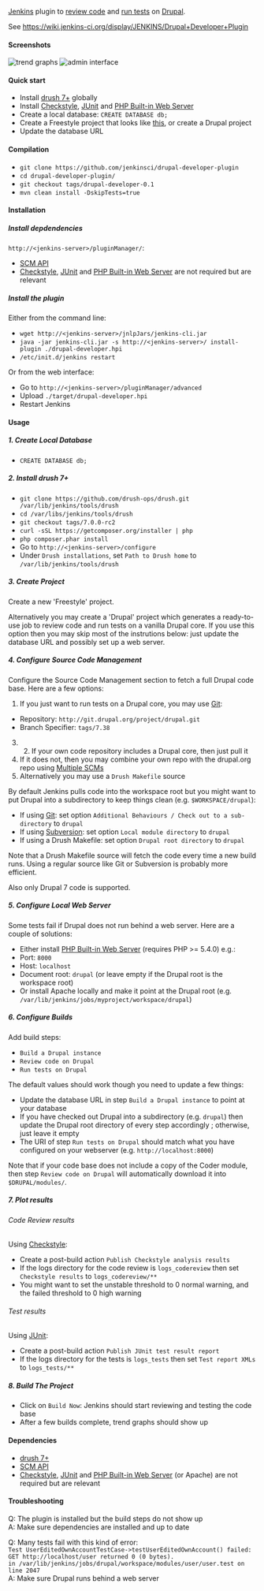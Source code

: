 [Jenkins](https://jenkins-ci.org/) plugin to [review code](https://www.drupal.org/project/coder) and [run tests](https://www.drupal.org/simpletest) on [Drupal](https://www.drupal.org/).

See https://wiki.jenkins-ci.org/display/JENKINS/Drupal+Developer+Plugin

#### Screenshots

![trend graphs](https://raw.github.com/jenkinsci/drupal-developer-plugin/master/img/trends.png)
![admin interface](https://raw.github.com/jenkinsci/drupal-developer-plugin/master/img/admin.png)

#### Quick start

 * Install [drush 7+](http://docs.drush.org/en/master/install/) globally
 * Install [Checkstyle](https://wiki.jenkins-ci.org/display/JENKINS/Checkstyle+Plugin), [JUnit](https://wiki.jenkins-ci.org/display/JENKINS/JUnit+Plugin) and [PHP Built-in Web Server](https://wiki.jenkins-ci.org/display/JENKINS/PHP+Built-in+Web+Server+Plugin)
 * Create a local database: `CREATE DATABASE db;`
 * Create a Freestyle project that looks like [this](https://github.com/jenkinsci/drupal-developer-plugin/blob/master/img/config.png), or create a Drupal project
 * Update the database URL

#### Compilation

 * `git clone https://github.com/jenkinsci/drupal-developer-plugin`
 * `cd drupal-developer-plugin/`
 * `git checkout tags/drupal-developer-0.1`
 * `mvn clean install -DskipTests=true`

#### Installation

##### Install depdendencies

`http://<jenkins-server>/pluginManager/`:
 * [SCM API](https://wiki.jenkins-ci.org/display/JENKINS/SCM+API+Plugin)
 * [Checkstyle](https://wiki.jenkins-ci.org/display/JENKINS/Checkstyle+Plugin), [JUnit](https://wiki.jenkins-ci.org/display/JENKINS/JUnit+Plugin) and [PHP Built-in Web Server](https://wiki.jenkins-ci.org/display/JENKINS/PHP+Built-in+Web+Server+Plugin) are not required but are relevant

##### Install the plugin

Either from the command line:
 * `wget http://<jenkins-server>/jnlpJars/jenkins-cli.jar`
 * `java -jar jenkins-cli.jar -s http://<jenkins-server>/ install-plugin ./drupal-developer.hpi`
 * `/etc/init.d/jenkins restart`

Or from the web interface:
 * Go to `http://<jenkins-server>/pluginManager/advanced`
 * Upload `./target/drupal-developer.hpi`
 * Restart Jenkins

#### Usage

##### 1. Create Local Database

 * `CREATE DATABASE db;`

##### 2. Install drush 7+

 * `git clone https://github.com/drush-ops/drush.git /var/lib/jenkins/tools/drush`
 * `cd /var/libs/jenkins/tools/drush`
 * `git checkout tags/7.0.0-rc2`
 * `curl -sSL https://getcomposer.org/installer | php`
 * `php composer.phar install`
 * Go to `http://<jenkins-server>/configure`
 * Under `Drush installations`, set `Path to Drush home` to `/var/lib/jenkins/tools/drush`

##### 3. Create Project

Create a new 'Freestyle' project.

Alternatively you may create a 'Drupal' project which generates a ready-to-use job to review code and run tests on a vanilla Drupal core. If you use this option then you may skip most of the instrutions below: just update the database URL and possibly set up a web server.

##### 4. Configure Source Code Management

Configure the Source Code Management section to fetch a full Drupal code base. Here are a few options:
1. If you just want to run tests on a Drupal core, you may use [Git](https://wiki.jenkins-ci.org/display/JENKINS/Git+Plugin):
 * Repository: `http://git.drupal.org/project/drupal.git`
 * Branch Specifier: `tags/7.38`
3. 2. If your own code repository includes a Drupal core, then just pull it
4. If it does not, then you may combine your own repo with the drupal.org repo using [Multiple SCMs](https://wiki.jenkins-ci.org/display/JENKINS/Multiple+SCMs+Plugin)
5. Alternatively you may use a `Drush Makefile` source

By default Jenkins pulls code into the workspace root but you might want to put Drupal into a subdirectory to keep things clean (e.g. `$WORKSPACE/drupal`):
 * If using [Git](https://wiki.jenkins-ci.org/display/JENKINS/Git+Plugin): set option `Additional Behaviours / Check out to a sub-directory` to `drupal`
 * If using [Subversion](https://wiki.jenkins-ci.org/display/JENKINS/Subversion+Plugin): set option `Local module directory` to `drupal`
 * If using a Drush Makefile: set option `Drupal root directory` to `drupal`

Note that a Drush Makefile source will fetch the code every time a new build runs. Using a regular source like Git or Subversion is probably more efficient.

Also only Drupal 7 code is supported.

##### 5. Configure Local Web Server

Some tests fail if Drupal does not run behind a web server. Here are a couple of solutions:
 * Either install [PHP Built-in Web Server](https://wiki.jenkins-ci.org/display/JENKINS/PHP+Built-in+Web+Server+Plugin) (requires PHP >= 5.4.0) e.g.:
  * Port: `8000`
  * Host: `localhost`
  * Document root: `drupal` (or leave empty if the Drupal root is the workspace root)
 * Or install Apache locally and make it point at the Drupal root (e.g. `/var/lib/jenkins/jobs/myproject/workspace/drupal`)

##### 6. Configure Builds

Add build steps:
 * `Build a Drupal instance`
 * `Review code on Drupal`
 * `Run tests on Drupal`

The default values should work though you need to update a few things:
 * Update the database URL in step `Build a Drupal instance` to point at your database
 * If you have checked out Drupal into a subdirectory (e.g. `drupal`) then update the Drupal root directory of every step accordingly ; otherwise, just leave it empty
 * The URI of step `Run tests on Drupal` should match what you have configured on your webserver (e.g. `http://localhost:8000`)

Note that if your code base does not include a copy of the Coder module, then step `Review code on Drupal` will automatically download it into `$DRUPAL/modules/`.

##### 7. Plot results

###### Code Review results
 
Using [Checkstyle](https://wiki.jenkins-ci.org/display/JENKINS/Checkstyle+Plugin):
 * Create a post-build action `Publish Checkstyle analysis results`
 * If the logs directory for the code review is `logs_codereview` then set `Checkstyle results` to `logs_codereview/**`
 * You might want to set the unstable threshold to 0 normal warning, and the failed threshold to 0 high warning

###### Test results

Using [JUnit](https://wiki.jenkins-ci.org/display/JENKINS/JUnit+Plugin):
 * Create a post-build action `Publish JUnit test result report`
 * If the logs directory for the tests is `logs_tests` then set `Test report XMLs` to `logs_tests/**`

##### 8. Build The Project

 * Click on `Build Now`: Jenkins should start reviewing and testing the code base
 * After a few builds complete, trend graphs should show up

#### Dependencies

 * [drush 7+](http://www.drush.org/en/master/install/)
 * [SCM API](https://wiki.jenkins-ci.org/display/JENKINS/SCM+API+Plugin)
 * [Checkstyle](https://wiki.jenkins-ci.org/display/JENKINS/Checkstyle+Plugin), [JUnit](https://wiki.jenkins-ci.org/display/JENKINS/JUnit+Plugin) and [PHP Built-in Web Server](https://wiki.jenkins-ci.org/display/JENKINS/PHP+Built-in+Web+Server+Plugin) (or Apache) are not required but are relevant

#### Troubleshooting

Q: The plugin is installed but the build steps do not show up  
A: Make sure dependencies are installed and up to date

Q: Many tests fail with this kind of error:  
   `Test UserEditedOwnAccountTestCase->testUserEditedOwnAccount() failed:`  
   `GET http://localhost/user returned 0 (0 bytes).`  
   `in /var/lib/jenkins/jobs/drupal/workspace/modules/user/user.test on line 2047`  
A: Make sure Drupal runs behind a web server
